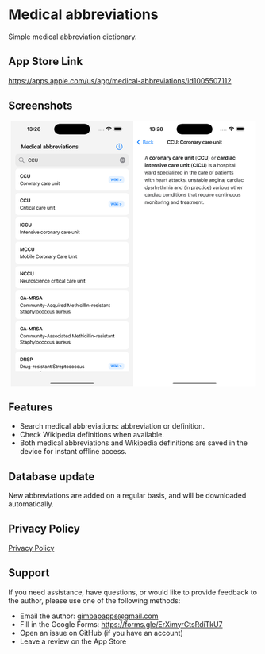 # Medical abbreviations

Simple medical abbreviation dictionary.

## App Store Link
https://apps.apple.com/us/app/medical-abbreviations/id1005507112

## Screenshots

<div style="display: flex; flex-wrap: wrap; justify-content: center;">
  <img src="screenshot1.png" alt="HealthRoster Before" style="width:49%; max-width:340px;">
  <img src="screenshot2.png" alt="HealthRoster After" style="width:49%; max-width:340px;">
</div>

## Features
- Search medical abbreviations: abbreviation or definition.
- Check Wikipedia definitions when available.
- Both medical abbreviations and Wikipedia definitions are saved in the device for instant offline access.

## Database update

New abbreviations are added on a regular basis, and will be downloaded automatically.

## Privacy Policy

[Privacy Policy](privacy-policy.md)

## Support

If you need assistance, have questions, or would like to provide feedback to the author, please use one of the following methods:

- Email the author: gimbapapps@gmail.com
- Fill in the Google Forms: https://forms.gle/ErXimyrCtsRdiTkU7
- Open an issue on GitHub (if you have an account)
- Leave a review on the App Store